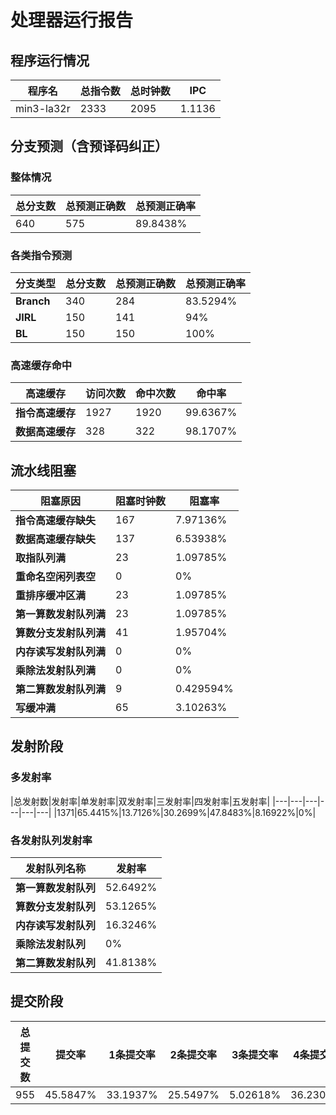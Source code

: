 # 处理器运行报告
## 程序运行情况
|程序名|总指令数|总时钟数|IPC|
|---|---|---|---|
|min3-la32r|2333|2095|1.1136|

## 分支预测（含预译码纠正）
### 整体情况
|总分支数|总预测正确数|总预测正确率|
|---|---|---|
|640|575|89.8438%|

### 各类指令预测
|分支类型|总分支数|总预测正确数|总预测正确率|
|---|---|---|---|
|**Branch**| 340 | 284 | 83.5294%|
|**JIRL**| 150 | 141 | 94%|
|**BL**| 150 | 150 | 100%|

### 高速缓存命中
|高速缓存|访问次数|命中次数|命中率|
|---|---|---|---|
|**指令高速缓存**| 1927 | 1920 | 99.6367%|
|**数据高速缓存**| 328 | 322 | 98.1707%|
## 流水线阻塞
|阻塞原因|阻塞时钟数|阻塞率|
|---|---|---|
|**指令高速缓存缺失**| 167 | 7.97136%|
|**数据高速缓存缺失**| 137 | 6.53938%|
|**取指队列满**| 23 | 1.09785%|
|**重命名空闲列表空**|0 | 0%|
|**重排序缓冲区满**|23 | 1.09785%|
|**第一算数发射队列满**|23 | 1.09785%|
|**算数分支发射队列满**|41 | 1.95704%|
|**内存读写发射队列满**|0 | 0%|
|**乘除法发射队列满**|0 | 0%|
|**第二算数发射队列满**|9 | 0.429594%|
|**写缓冲满**|65 | 3.10263%|

## 发射阶段
### 多发射率
|总发射数|发射率|单发射率|双发射率|三发射率|四发射率|五发射率|
|---|---|---|---|---|---|
|1371|65.4415%|13.7126%|30.2699%|47.8483%|8.16922%|0%|

### 各发射队列发射率
|发射队列名称|发射率|
|---|---|
|**第一算数发射队列**|52.6492%|
|**算数分支发射队列**|53.1265%|
|**内存读写发射队列**|16.3246%|
|**乘除法发射队列**|0%|
|**第二算数发射队列**|41.8138%|

## 提交阶段
|总提交数|提交率|1条提交率|2条提交率|3条提交率|4条提交率|
|---|---|---|---|---|---|
|955|45.5847%|33.1937%|25.5497%|5.02618%|36.2304%|
